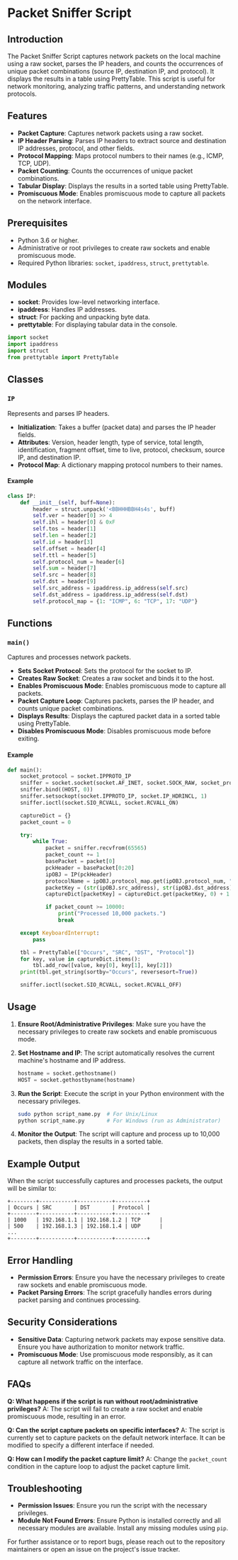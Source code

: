# Packet Sniffer Script

## Introduction

The Packet Sniffer Script captures network packets on the local machine using a raw socket, parses the IP headers, and counts the occurrences of unique packet combinations (source IP, destination IP, and protocol). It displays the results in a table using PrettyTable. This script is useful for network monitoring, analyzing traffic patterns, and understanding network protocols.

## Features

- **Packet Capture**: Captures network packets using a raw socket.
- **IP Header Parsing**: Parses IP headers to extract source and destination IP addresses, protocol, and other fields.
- **Protocol Mapping**: Maps protocol numbers to their names (e.g., ICMP, TCP, UDP).
- **Packet Counting**: Counts the occurrences of unique packet combinations.
- **Tabular Display**: Displays the results in a sorted table using PrettyTable.
- **Promiscuous Mode**: Enables promiscuous mode to capture all packets on the network interface.

## Prerequisites

- Python 3.6 or higher.
- Administrative or root privileges to create raw sockets and enable promiscuous mode.
- Required Python libraries: `socket`, `ipaddress`, `struct`, `prettytable`.

## Modules

- **socket**: Provides low-level networking interface.
- **ipaddress**: Handles IP addresses.
- **struct**: For packing and unpacking byte data.
- **prettytable**: For displaying tabular data in the console.

```python
import socket
import ipaddress
import struct
from prettytable import PrettyTable
```

## Classes

### `IP`

Represents and parses IP headers.

- **Initialization**: Takes a buffer (packet data) and parses the IP header fields.
- **Attributes**: Version, header length, type of service, total length, identification, fragment offset, time to live, protocol, checksum, source IP, and destination IP.
- **Protocol Map**: A dictionary mapping protocol numbers to their names.

#### Example

```python
class IP:
    def __init__(self, buff=None):
        header = struct.unpack('<BBHHHBBH4s4s', buff)
        self.ver = header[0] >> 4
        self.ihl = header[0] & 0xF
        self.tos = header[1]
        self.len = header[2]
        self.id = header[3]
        self.offset = header[4]
        self.ttl = header[5]
        self.protocol_num = header[6]
        self.sum = header[7]
        self.src = header[8]
        self.dst = header[9]
        self.src_address = ipaddress.ip_address(self.src)
        self.dst_address = ipaddress.ip_address(self.dst)
        self.protocol_map = {1: "ICMP", 6: "TCP", 17: "UDP"}
```

## Functions

### `main()`

Captures and processes network packets.

- **Sets Socket Protocol**: Sets the protocol for the socket to IP.
- **Creates Raw Socket**: Creates a raw socket and binds it to the host.
- **Enables Promiscuous Mode**: Enables promiscuous mode to capture all packets.
- **Packet Capture Loop**: Captures packets, parses the IP header, and counts unique packet combinations.
- **Displays Results**: Displays the captured packet data in a sorted table using PrettyTable.
- **Disables Promiscuous Mode**: Disables promiscuous mode before exiting.

#### Example

```python
def main():
    socket_protocol = socket.IPPROTO_IP
    sniffer = socket.socket(socket.AF_INET, socket.SOCK_RAW, socket_protocol)
    sniffer.bind((HOST, 0))
    sniffer.setsockopt(socket.IPPROTO_IP, socket.IP_HDRINCL, 1)
    sniffer.ioctl(socket.SIO_RCVALL, socket.RCVALL_ON)

    captureDict = {}
    packet_count = 0

    try:
        while True:
            packet = sniffer.recvfrom(65565)
            packet_count += 1
            basePacket = packet[0]
            pckHeader = basePacket[0:20]
            ipOBJ = IP(pckHeader)
            protocolName = ipOBJ.protocol_map.get(ipOBJ.protocol_num, "Unknown")
            packetKey = (str(ipOBJ.src_address), str(ipOBJ.dst_address), protocolName)
            captureDict[packetKey] = captureDict.get(packetKey, 0) + 1

            if packet_count >= 10000:
                print("Processed 10,000 packets.")
                break

    except KeyboardInterrupt:
        pass

    tbl = PrettyTable(["Occurs", "SRC", "DST", "Protocol"])
    for key, value in captureDict.items():
        tbl.add_row([value, key[0], key[1], key[2]])
    print(tbl.get_string(sortby="Occurs", reversesort=True))

    sniffer.ioctl(socket.SIO_RCVALL, socket.RCVALL_OFF)
```

## Usage

1. **Ensure Root/Administrative Privileges**: Make sure you have the necessary privileges to create raw sockets and enable promiscuous mode.

2. **Set Hostname and IP**: The script automatically resolves the current machine's hostname and IP address.

    ```python
    hostname = socket.gethostname()
    HOST = socket.gethostbyname(hostname)
    ```

3. **Run the Script**: Execute the script in your Python environment with the necessary privileges.

    ```bash
    sudo python script_name.py  # For Unix/Linux
    python script_name.py       # For Windows (run as Administrator)
    ```

4. **Monitor the Output**: The script will capture and process up to 10,000 packets, then display the results in a sorted table.

## Example Output

When the script successfully captures and processes packets, the output will be similar to:

```plaintext
+--------+-----------+-----------+----------+
| Occurs | SRC       | DST       | Protocol |
+--------+-----------+-----------+----------+
| 1000   | 192.168.1.1 | 192.168.1.2 | TCP      |
| 500    | 192.168.1.3 | 192.168.1.4 | UDP      |
...
+--------+-----------+-----------+----------+
```

## Error Handling

- **Permission Errors**: Ensure you have the necessary privileges to create raw sockets and enable promiscuous mode.
- **Packet Parsing Errors**: The script gracefully handles errors during packet parsing and continues processing.

## Security Considerations

- **Sensitive Data**: Capturing network packets may expose sensitive data. Ensure you have authorization to monitor network traffic.
- **Promiscuous Mode**: Use promiscuous mode responsibly, as it can capture all network traffic on the interface.

## FAQs

**Q: What happens if the script is run without root/administrative privileges?**
A: The script will fail to create a raw socket and enable promiscuous mode, resulting in an error.

**Q: Can the script capture packets on specific interfaces?**
A: The script is currently set to capture packets on the default network interface. It can be modified to specify a different interface if needed.

**Q: How can I modify the packet capture limit?**
A: Change the `packet_count` condition in the capture loop to adjust the packet capture limit.

## Troubleshooting

- **Permission Issues**: Ensure you run the script with the necessary privileges.
- **Module Not Found Errors**: Ensure Python is installed correctly and all necessary modules are available. Install any missing modules using `pip`.

For further assistance or to report bugs, please reach out to the repository maintainers or open an issue on the project's issue tracker.
